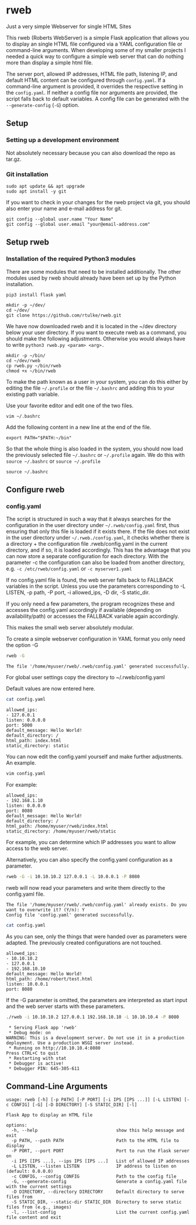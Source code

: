 # rweb
Just a very simple Webserver for single HTML Sites

This rweb (Roberts WebServer) is a simple Flask application that allows you to display an single HTML file configured via a YAML configuration file or command-line arguments. When developing some of my smaller projects I needed a quick way to configure a simple web server that can do nothing more than display a simple html file.

The server port, allowed IP addresses, HTML file path, listening IP, and default HTML content can be configured through `config.yaml`. If a command-line argument is provided, it overrides the respective setting in the `config.yaml`. If neither a config file nor arguments are provided, the script falls back to default variables. A config file can be generated with the `--generate-config` (`-G`) option.


## Setup


### Setting up a development environment

Not absolutely necessary because you can also download the repo as tar.gz.

### Git installation

```
sudo apt update && apt upgrade
sudo apt install -y git
```

If you want to check in your changes for the rweb project via git, you should also enter your name and e-mail address for git.

```
git config --global user.name "Your Name"
git config --global user.email "your@email-address.com"
```

## Setup rweb

### Installation of the required Python3 modules

There are some modules that need to be installed additionally. The other modules used by rweb should already have been set up by the Python installation.

```
pip3 install flask yaml
```

```
mkdir -p ~/dev/
cd ~/dev/
git clone https://github.com/rtulke/rweb.git
```

We have now downloaded rweb and it is located in the ~/dev directory below your user directory. If you want to execute rweb as a command, you should make the following adjustments. Otherwise you would always have to write `python3 rweb.py <param> <arg>.`


```
mkdir -p ~/bin/
cd ~/dev/rweb
cp rweb.py ~/bin/rweb
chmod +x ~/bin/rweb
```

To make the path known as a user in your system, you can do this either by editing the file `~/.profile` or the file `~/.bashrc` and adding this to your existing path variable.

Use your favorite editor and edit one of the two files.

```
vim ~/.bashrc
```

Add the following content in a new line at the end of the file.

```
export PATH="$PATH:~/bin"
``` 
So that the whole thing is also loaded in the system, you should now load the previously selected file `~/.bashrc` or `~/.profile` again. We do this with `source ~/.bashrc` or `source ~/.profile`

```
source ~/.bashrc
```

## Configure rweb

### config.yaml

The script is structured in such a way that it always searches for the configuration in the user directory under `~/.rweb/config.yaml` first, thus ensuring that only this file is loaded if it exists there. If the file does not exist in the user directory under `~/.rweb./config.yaml`, it checks whether there is a directory + the configuration file .rweb/config.yaml in the current directory, and if so, it is loaded accordingly. This has the advantage that you can now store a separate configuration for each directory. With the parameter -c the configuration can also be loaded from another directory, e.g. `-c /etc/rweb/config.yaml` or `-c myserver1.yaml` 

If no config.yaml file is found, the web server falls back to FALLBACK variables in the script. Unless you use the parameters corresponding to -L LISTEN, -p path, -P port, -i allowed_ips, -D dir, -S static_dir.

If you only need a few parameters, the program recognizes these and accesses the config.yaml accordingly if available (depending on availability/path) or accesses the FALLBACK variable again accordingly.

This makes the small web server absolutely modular.

To create a simple webserver configuration in YAML format you only need the option -G

```bash
rweb -G
```

```
The file '/home/myuser/rweb/.rweb/config.yaml' generated successfully.
```

For global user settings copy the directory to ~/.rweb/config.yaml

Default values are now entered here.

```bash
cat config.yaml
```

```
allowed_ips:
- 127.0.0.1
listen: 0.0.0.0
port: 5000
default_message: Hello World!
default_directory: /
html_path: index.html
static_directory: static
```

You can now edit the config.yaml yourself and make further adjustments. An example.

```bash
vim config.yaml
```

For example:

```
allowed_ips:
- 192.168.1.10
listen: 0.0.0.0
port: 8080
default_message: Hello World!
default_directory: /
html_path: /home/myuser/rweb/index.html
static_directory: /home/myuser/rweb/static
```

For example, you can determine which IP addresses you want to allow access to the web server.

Alternatively, you can also specify the config.yaml configuration as a parameter.

```bash
rweb -G -i 10.10.10.2 127.0.0.1 -L 10.0.0.1 -P 8080
```

rweb will now read your parameters and write them directly to the config.yaml file.

```
The file '/home/myuser/rweb/.rweb/config.yaml' already exists. Do you want to overwrite it? (Y/n): Y
Config file 'config.yaml' generated successfully.
```

```bash
cat config.yaml
```

As you can see, only the things that were handed over as parameters were adapted. The previously created configurations are not touched.

```
allowed_ips:
- 10.10.10.2
- 127.0.0.1
- 192.168.10.10
default_message: Hello World!
html_path: /home/robert/test.html
listen: 10.0.0.1
port: 8080
```

If the -G parameter is omitted, the parameters are interpreted as start input and the web server starts with these parameters.

```bash
./rweb -i 10.10.10.2 127.0.0.1 192.168.10.10 -L 10.10.10.4 -P 8080
```

```
 * Serving Flask app 'rweb'
 * Debug mode: on
WARNING: This is a development server. Do not use it in a production deployment. Use a production WSGI server instead.
 * Running on http://10.10.10.4:8080
Press CTRL+C to quit
 * Restarting with stat
 * Debugger is active!
 * Debugger PIN: 645-305-611
```



## Command-Line Arguments

~~~
usage: rweb [-h] [-p PATH] [-P PORT] [-i IPS [IPS ...]] [-L LISTEN] [-c CONFIG] [-G] [-D DIRECTORY] [-S STATIC_DIR] [-l]

Flask App to display an HTML file

options:
  -h, --help                              show this help message and exit
  -p PATH, --path PATH                    Path to the HTML file to display
  -P PORT, --port PORT                    Port to run the Flask server on
  -i IPS [IPS ...], --ips IPS [IPS ...]   List of allowed IP addresses
  -L LISTEN, --listen LISTEN              IP address to listen on (default: 0.0.0.0)
  -c CONFIG, --config CONFIG              Path to the config file
  -G, --generate-config                   Generate a config.yaml file with the current settings
  -D DIRECTORY, --directory DIRECTORY     Default directory to serve files from
  -S STATIC_DIR, --static-dir STATIC_DIR  Directory to serve static files from (e.g., images)
  -l, --list-config                       List the current config.yaml file content and exit
~~~
